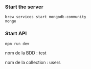 ### Start the server

```shell
brew services start mongodb-community
mongo
```

### Start API

```shell
npm run dev
```

nom de la BDD : test

nom de la collection : users
